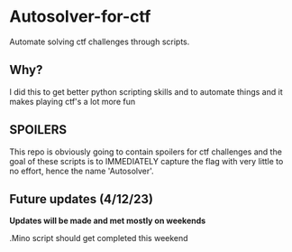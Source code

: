 # Autosolver-for-ctf
Automate solving ctf challenges through scripts.
## Why?
I did this to get better python scripting skills and to automate things and it makes playing ctf's a lot more fun
## SPOILERS
This repo is obviously going to contain spoilers for ctf challenges and the goal of these scripts is to IMMEDIATELY capture the flag with very little to no  effort, hence the name 'Autosolver'.  
## Future updates (4/12/23)
**Updates will be made and met mostly on weekends** 

.Mino script should get completed this weekend
